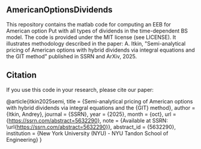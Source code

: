 ## AmericanOptionsDividends

This repository contains the matlab code for computing an EEB for American option Put with all types of dividends 
in the time-dependent BS model. The code is provided under the MIT license (see LICENSE). It illustrates methodology 
described in the paper: A. Itkin, "Semi-analytical pricing of American options with hybrid dividends via integral equations 
and the GIT method" published in SSRN and ArXiv, 2025.


## Citation

If you use this code in your research, please cite our paper:

@article{itkin2025semi,
  title       = {Semi-analytical pricing of American options with hybrid dividends via integral equations and the {GIT} method},
  author      = {Itkin, Andrey}, 
  journal     = {SSRN},
  year        = {2025},
  month       = {oct},
  url         = {https://ssrn.com/abstract=5632290},
  note        = {Available at SSRN: \url{https://ssrn.com/abstract=5632290}},
  abstract_id = {5632290},
  institution = {New York University (NYU) - NYU Tandon School of Engineering}
}
